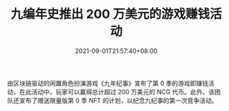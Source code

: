 ﻿---
title: "九编年史推出 200 万美元的游戏赚钱活动"
date: 2021-09-01T21:57:40+08:00
lastmod: 2021-09-01T16:45:40+08:00
draft: false
authors: ["Irene"]
description: "由区块链驱动的闲置角色扮演游戏《九年纪事》宣布了第 0 季的游戏即赚钱活动，在此活动中，玩家可以赢得总计超过 200 万美元的 NCG 代币。此外，该团队还宣布了赠送限量版第 0 季 NFT 的计划，以纪念九纪事的第一次竞争活动。"
featuredImage: "nine-chronicles-launches-2-million-play-to-earn-event.png"
tags: ["Virtual World","虚拟世界","Play to Earn"]
categories: ["news"]
news: ["虚拟世界"]
weight: 
lightgallery: true
pinned: false
recommend: false
recommend1: false
---

由区块链驱动的闲置角色扮演游戏《九年纪事》宣布了第 0 季的游戏即赚钱活动，在此活动中，玩家可以赢得总计超过 200 万美元的 NCG 代币。此外，该团队还宣布了赠送限量版第 0 季 NFT 的计划，以纪念九纪事的第一次竞争活动。

<!--more-->

